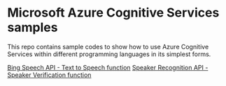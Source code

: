# Microsoft Azure Cognitive Services samples
This repo contains sample codes to show how to use Azure Cognitive Services within different programming languages in its simplest forms.

[Bing Speech API - Text to Speech function](./TextToSpeech.cs)
[Speaker Recognition API - Speaker Verification function](./SpeakerVerification.cs)